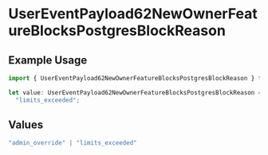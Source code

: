 # UserEventPayload62NewOwnerFeatureBlocksPostgresBlockReason

## Example Usage

```typescript
import { UserEventPayload62NewOwnerFeatureBlocksPostgresBlockReason } from "@vercel/sdk/models/userevent.js";

let value: UserEventPayload62NewOwnerFeatureBlocksPostgresBlockReason =
  "limits_exceeded";
```

## Values

```typescript
"admin_override" | "limits_exceeded"
```
